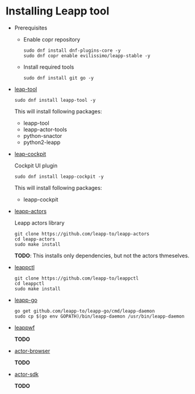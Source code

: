 # Installing Leapp tool

* Prerequisites
    * Enable copr repository
        ```shell
        sudo dnf install dnf-plugins-core -y
        sudo dnf copr enable evilissimo/leapp-stable -y
        ```
    * Install required tools
        ```shell
        sudo dnf install git go -y
        ```

* [leap-tool](https://github.com/leapp-to/leapp)

    ```shell
    sudo dnf install leapp-tool -y
    ```
    This will install following packages:
    * leapp-tool
    * leapp-actor-tools
    * python-snactor
    * python2-leapp

* [leap-cockpit](https://github.com/leapp-to/leapp)

    Cockpit UI plugin

    ```shell
    sudo dnf install leapp-cockpit -y
    ```
    This will install following packages:
    * leapp-cockpit

* [leapp-actors](https://github.com/leapp-to/leapp-actors)

    Leapp actors library

    ```shell
    git clone https://github.com/leapp-to/leapp-actors
    cd leapp-actors
    sudo make install
    ```

    **TODO**: This installs only dependencies, but not the actors thmeselves.

* [leappctl](https://github.com/leapp-to/leappctl)

    ```shell
    git clone https://github.com/leapp-to/leappctl
    cd leappctl
    sudo make install
    ```

* [leapp-go](https://github.com/leapp-to/leapp-go)

    ```shell
    go get github.com/leapp-to/leapp-go/cmd/leapp-daemon
    sudo cp $(go env GOPATH)/bin/leapp-daemon /usr/bin/leapp-daemon
    ```

* [leappwf](https://github.com/leapp-to/leappwf)

    **TODO**

* [actor-browser](https://github.com/leapp-to/actor-browser)

	**TODO**

* [actor-sdk](https://github.com/leapp-to/actor-sdk)

	**TODO**
